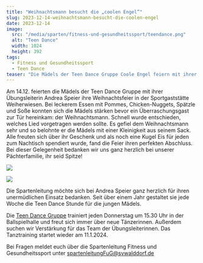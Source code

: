 ```yaml
---
title: "Weihnachtsmann besucht die „coolen Engel”"
slug: 2023-12-14-weihnachtsmann-besucht-die-coolen-engel
date: 2023-12-14
image:
  src: "/media/sparten/fitness-und-gesundheitssport/teendance.png"
  alt: "Teen Dance"
  width: 1024
  height: 392
tags:
  - Fitness und Gesundheitssport
  - Teen Dance
teaser: "Die Mädels der Teen Dance Gruppe Coole Engel feiern mit ihrer Übungsleiterin Andrea Speier Weihnachten"
---
```

Am 14.12. feierten die Mädels der Teen Dance Gruppe mit ihrer Übungsleiterin Andrea Speier ihre Weihnachtsfeier in der Sportgaststätte Weiherwiesen. Bei leckerem Essen mit Pommes, Chicken-Nuggets, Spätzle und Soße konnten sich die Mädels stärken bevor ein Überraschungsgast zur Tür hereinkam: der Weihnachtsmann. Schnell wurde entschieden, welches Lied vorgetragen werden sollte. Es gefiel dem Weihnachtsmann sehr und so belohnte er die Mädels mit einer Kleinigkeit aus seinem Sack. Alle freuten sich über ihr Geschenk und als noch eine Kugel Eis für jeden zum Nachtisch spendiert wurde, fand die Feier ihren perfekten Abschluss. Bei dieser Gelegenheit bedanken wir uns ganz herzlich bei unserer Pächterfamilie, ihr seid Spitze!

![](/media/2023/2023-12-14-teendance-weihnachtsfeier-1.jpg)

![](/media/2023/2023-12-14-teendance-weihnachtsfeier-2.jpg)

Die Spartenleitung möchte sich bei Andrea Speier ganz herzlich für ihren unermüdlichen Einsatz bedanken. Seit über einem Jahr gestaltet sie jede Woche die Teen Dance Stunde für die jungen Mädels.

Die [Teen Dance Gruppe](/fitness-und-gesundheitssport/teen-dance) trainiert jeden Donnerstag um 15.30 Uhr in der Ballspielhalle und freut sich immer über neue Tänzerinnen. Außerdem suchen wir Verstärkung für das Team der Übungsleiterinnen. Das Tanztraining startet wieder am 11.1.2024.

Bei Fragen meldet euch über die Spartenleitung Fitness und Gesundheitssport unter [spartenleitungFuG@svwalddorf.de](mailto:spartenleitungFuG@svwalddorf.de)
